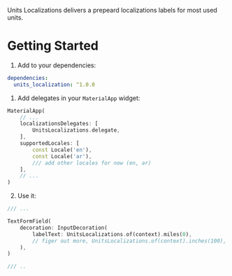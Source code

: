 Units Localizations delivers a prepeard localizations labels for most used units.

# Getting Started

1. Add to your dependencies:

```yaml
dependencies:
  units_localization: ^1.0.0
```

1. Add delegates in your `MaterialApp` widget:

```dart
MaterialApp(
	// ...
	localizationsDelegates: [
		UnitsLocalizations.delegate,
	],
	supportedLocales: [
		const Locale('en'),
		const Locale('ar'),
		/// add other locales for now (en, ar)
	],
	// ...
)
```

2. Use it:

```dart
/// ...

TextFormField(
	decoration: InputDecoration(
		labelText: UnitsLocalizations.of(context).miles(0),
        // figer out more, UnitsLocalizations.of(context).inches(100), etc..
	),
)

/// ..
```
